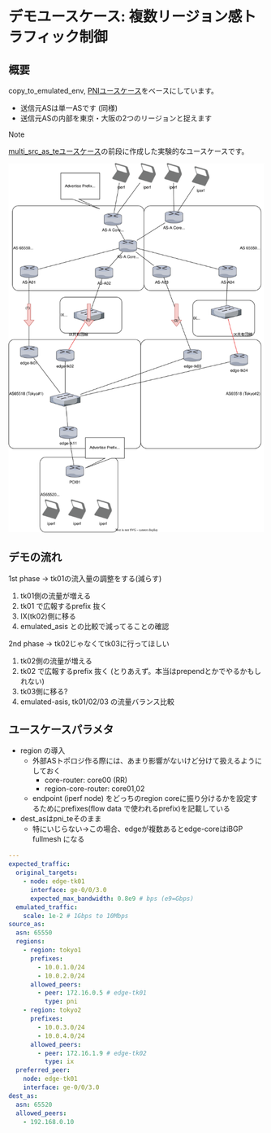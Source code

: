 # デモユースケース: 複数リージョン感トラフィック制御

## 概要

copy_to_emulated_env, [PNIユースケース](./../../../copy_to_emulated_env/doc/pni_te/introduction.md)をベースにしています。
* 送信元ASは単一ASです (同様)
* 送信元ASの内部を東京・大阪の2つのリージョンと捉えます

> [!NOTE]
> [multi_src_as_teユースケース](../multi_src_as_te/introduction.md)の前段に作成した実験的なユースケースです。

![situation](./fig/multi_region_usecase.drawio.svg)

## デモの流れ

1st phase → tk01の流入量の調整をする(減らす)

1. tk01側の流量が増える
2. tk01 で広報するprefix 抜く
3. IX(tk02)側に移る
4. emulated_asis との比較で減ってることの確認

2nd phase → tk02じゃなくてtk03に行ってほしい

1. tk02側の流量が増える
2. tk02 で広報するprefix 抜く (とりあえず。本当はprependとかでやるかもしれない)
3. tk03側に移る?
4. emulated-asis, tk01/02/03 の流量バランス比較

## ユースケースパラメタ

- region の導入
    - 外部ASトポロジ作る際には、あまり影響がないけど分けて扱えるようにしておく
        - core-router: core00 (RR)
        - region-core-router: core01,02
    - endpoint (iperf node) をどっちのregion coreに振り分けるかを設定するためにprefixes(flow data で使われるprefix)を記載している
- dest_asはpni_teそのまま
    - 特にいじらない→この場合、edgeが複数あるとedge-coreはiBGP fullmesh になる

```yaml
---
expected_traffic:
  original_targets:
    - node: edge-tk01
      interface: ge-0/0/3.0
      expected_max_bandwidth: 0.8e9 # bps (e9=Gbps)
  emulated_traffic:
    scale: 1e-2 # 1Gbps to 10Mbps
source_as:
  asn: 65550
  regions:
    - region: tokyo1
      prefixes:
        - 10.0.1.0/24
        - 10.0.2.0/24
      allowed_peers:
        - peer: 172.16.0.5 # edge-tk01
          type: pni
    - region: tokyo2
      prefixes:
        - 10.0.3.0/24
        - 10.0.4.0/24
      allowed_peers:
        - peer: 172.16.1.9 # edge-tk02
          type: ix
  preferred_peer:
    node: edge-tk01
    interface: ge-0/0/3.0
dest_as:
  asn: 65520
  allowed_peers:
    - 192.168.0.10
```
